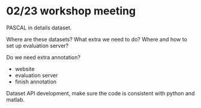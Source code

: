 # 02/23 workshop meeting

PASCAL in details dataset.

Where are these datasets? What extra we need to do? Where and how to set up evaluation server?

Do we need extra annotation?

- website
- evaluation server
- finish annotation

Dataset API development, make sure the code is consistent with python and matlab.
